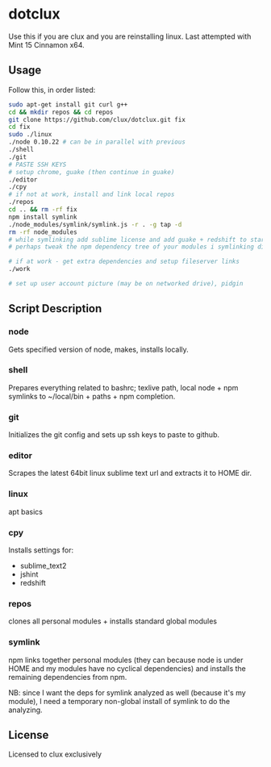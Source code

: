 # dotclux
Use this if you are clux and you are reinstalling linux.
Last attempted with Mint 15 Cinnamon x64.

## Usage
Follow this, in order listed:

```bash
sudo apt-get install git curl g++
cd && mkdir repos && cd repos
git clone https://github.com/clux/dotclux.git fix
cd fix
sudo ./linux
./node 0.10.22 # can be in parallel with previous
./shell
./git
# PASTE SSH KEYS
# setup chrome, guake (then continue in guake)
./editor
./cpy
# if not at work, install and link local repos
./repos
cd .. && rm -rf fix
npm install symlink
./node_modules/symlink/symlink.js -r . -g tap -d
rm -rf node_modules
# while symlinking add sublime license and add guake + redshift to startup apps
# perhaps tweak the npm dependency tree of your modules i symlinking did something silly

# if at work - get extra dependencies and setup fileserver links
./work

# set up user account picture (may be on networked drive), pidgin
```

## Script Description
### node
Gets specified version of node, makes, installs locally.

### shell
Prepares everything related to bashrc; texlive path, local node + npm symlinks to ~/local/bin + paths + npm completion.

### git
Initializes the git config and sets up ssh keys to paste to github.

### editor
Scrapes the latest 64bit linux sublime text url and extracts it to HOME dir.

### linux
apt basics

### cpy
Installs settings for:

- sublime_text2
- jshint
- redshift

### repos
clones all personal modules + installs standard global modules

### symlink
npm links together personal modules (they can because node is under HOME and my modules have no cyclical dependencies) and installs the remaining dependencies from npm.

NB: since I want the deps for symlink analyzed as well (because it's my module), I need a temporary non-global install of symlink to do the analyzing.

## License
Licensed to clux exclusively
